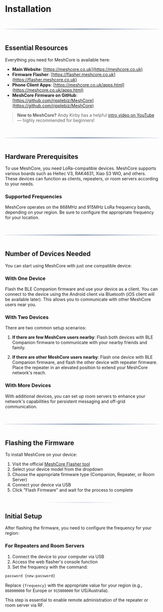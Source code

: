 # Installation

<div class="section-divider">
  <div class="divider-line"></div>
</div>

## Essential Resources

Everything you need for MeshCore is available here:

- **Main Website**: [https://meshcore.co.uk](https://meshcore.co.uk)
- **Firmware Flasher**: [https://flasher.meshcore.co.uk](https://flasher.meshcore.co.uk)
- **Phone Client Apps**: [https://meshcore.co.uk/apps.html](https://meshcore.co.uk/apps.html)
- **MeshCore Firmware on GitHub**: [https://github.com/ripplebiz/MeshCore](https://github.com/ripplebiz/MeshCore)

> **New to MeshCore?** Andy Kirby has a helpful [intro video on YouTube](https://www.youtube.com/watch?v=t1qne8uJBAc) — highly recommended for beginners!

<div class="section-divider">
  <div class="divider-line"></div>
</div>

## Hardware Prerequisites

To use MeshCore, you need LoRa-compatible devices. MeshCore supports various boards such as Heltec V3, RAK4631, Xiao S3 WIO, and others. These devices can function as clients, repeaters, or room servers according to your needs.

### Supported Frequencies

MeshCore operates on the 868MHz and 915MHz LoRa frequency bands, depending on your region. Be sure to configure the appropriate frequency for your location.

<div class="section-divider">
  <div class="divider-line"></div>
</div>

## Number of Devices Needed

You can start using MeshCore with just one compatible device:

### With One Device

Flash the BLE Companion firmware and use your device as a client. You can connect to the device using the Android client via Bluetooth (iOS client will be available later). This allows you to communicate with other MeshCore users near you.

### With Two Devices

There are two common setup scenarios:

1. **If there are few MeshCore users nearby**: Flash both devices with BLE Companion firmware to communicate with your nearby friends and family.

2. **If there are other MeshCore users nearby**: Flash one device with BLE Companion firmware, and flash the other device with repeater firmware. Place the repeater in an elevated position to extend your MeshCore network's reach.

### With More Devices

With additional devices, you can set up room servers to enhance your network's capabilities for persistent messaging and off-grid communication.

<div class="section-divider">
  <div class="divider-line"></div>
</div>

## Flashing the Firmware

To install MeshCore on your device:

1. Visit the official [MeshCore Flasher tool](https://flasher.meshcore.co.uk)
2. Select your device model from the dropdown
3. Choose the appropriate firmware type (Companion, Repeater, or Room Server)
4. Connect your device via USB
5. Click "Flash Firmware" and wait for the process to complete

<div class="section-divider-small">
  <div class="divider-line-small"></div>
</div>

## Initial Setup

After flashing the firmware, you need to configure the frequency for your region:

### For Repeaters and Room Servers

1. Connect the device to your computer via USB
2. Access the web flasher's console function
3. Set the frequency with the command:

```bash
password {new-password}
```

Replace `{frequency}` with the appropriate value for your region (e.g., `868000000` for Europe or `915000000` for US/Australia).

This step is essential to enable remote administration of the repeater or room server via RF.

<style>
.section-divider {
  display: flex;
  align-items: center;
  justify-content: center;
  margin: 3rem 0;
}

.section-divider-small {
  display: flex;
  align-items: center;
  justify-content: center;
  margin: 2rem 0;
}

.divider-line {
  height: 2px;
  background: linear-gradient(90deg, rgba(30, 59, 112, 0.1), rgba(30, 59, 112, 0.8) 50%, rgba(30, 59, 112, 0.1));
  flex-grow: 1;
}

.divider-line-small {
  height: 1px;
  background: linear-gradient(90deg, rgba(30, 59, 112, 0), rgba(30, 59, 112, 0.4) 50%, rgba(30, 59, 112, 0));
  width: 50%;
  margin: 0 auto;
}
</style>